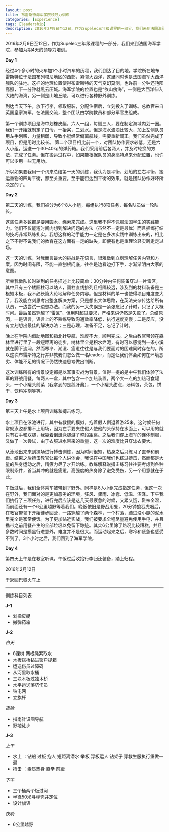 ```yaml
---
layout: post
title: 布雷斯特海军学院领导力训练
categories: [Experience]
tags: [leadership]
description: 2016年2月9日至12日，作为Supelec三年级课程的一部分，我们来到法国海军学院，参加为期4天的领导力培训。
---
```

2016年2月9日至12日，作为Supelec三年级课程的一部分，我们来到法国海军学院，参加为期4天的领导力培训。

__Day 1__

经过4个多小时的火车加1个小时汽车的历程，我们到达了目的地。学院所在地布雷斯特位于法国布列塔尼地区的西部，紧邻大西洋，这里同时也是法国海军大西洋舰队的驻地。这样的地理位置使得布雷斯特的天气变幻莫测，也许前一分钟还艳阳高照，下一分钟就黑云压城。海军学院的位置也是“依山傍海”，一侧是大西洋伸入大陆的海湾，另一侧是山地丘陵，可以进行各种野外训练。

到达当天下午，放下行李，领取服装，分配住宿后，立刻投入了训练。总教官来自英国皇家海军，在法国交流，整个团队由学院教员和部分军官生组成。

第一个训练项目是海中划橡皮艇，六人一组，每侧三人，要在制定海域内划一圈。我们一开始就制定了口令，一抬桨，二划水。但是海水波浪比较大，加上左侧队员用左手划桨，力量稍弱，导致小艇经常偏离航线，需要重新调正。我们虽然完成了项目，但是用时比较长。
第二个项目相比前一个，对团队协作要求较低，还是六人小组，运送一个30-40kg的弹药箱。我们采用前后各两人，并及时轮换的方法，完成了任务。但在搬运过程中，如果能根据队员的身高特点来分配位置，也许可以少用一些无用功。

所以如果要我用一个词来总结第一天的训练，我认为是平衡，划船的左右平衡，搬运重物的四角平衡，都至关重要。至于能否达到平衡的效果，就是团队协作好坏所决定的了。

__Day 2__

第二天的训练，我们被分为6个8人小组，每组执行8项任务，每名队员做一轮队长。

这些任务多数都是要用圆木、绳索来完成。这里我不得不佩服法国学生的实践能力。他们不仅能短时间内想到解决问题的办法（虽然不一定是最优）而且捆绑打结的技巧非常熟练扎实。我想这样的动手能力一定是在多次实践中训练出来的，相比之下不得不说我们的教育在这方面有一定的缺失，即便有也是重理论轻实践走走过场。

这一天的训练，对我而言最大的挑战是在语言，很难做到立刻理解任务内容和方案。因为时间有限，不能一直刨根问底，往往是边看边打下手，才渐渐明白大家的意图。

所幸我做队长时轮到的任务描述上比较简单：30分钟内任何装备穿过一片雷区，其中只有三个矮圆柱可以站人，圆柱直线排列且相隔较远，涉及到的材料装备是三根短木板，我不必长篇大论地解释任务内容。但是材料的单一也使得项目难度变大了，我没能立刻思考出整套解决方案，只是想出大体思路，在英法夹杂传达给所有队员，一边尝试一边想办法。而我的另一大失误是一紧张忘记了计时，只记了大概时间。最后虽然穿越了“雷区”，但用时超过要求，严格来讲仍然是失败了。总结原因，一是语言，语言上的不熟练导致沟通效率降低，执行速度变慢；二是反应，没有立刻想出最佳的解决办法；三是心理，准备不足，忘记了计时。

晚上在学院内借助地图和指北针导航，难度不大，顺利完成。之后由教官带领在森林里进行里了一段短距离的徒步，树林里全是积水烂泥，有时可以感觉到一条小溪就在脚下流淌，然而寒冷、潮湿、疲惫往往是与我们要面对的困难同时存在的。所以这次布雷斯特之行并非教我们怎么做一名leader，而是让我们体会如何在环境恶劣、体能不足的情况下仍然快速思考做出判断。

这次训练所有的情景设定都是以军事实战为背景。值得一提的是中午我们体验了法军的野战用餐，每两人一盒，其中包含一个加热装置，两个大一点的加热可食罐头，一个小罐头前菜（我拿到的是鹅肝酱），一个小罐头甜点，汤料包，茶包，饼干，饮料冲剂等等。

__Day 3__

第三天上午是水上项目训练和搏击练习。

水上项目在泳池进行，其中有救援的模拟，抱着假人倒退着游25米，这时候任何常规泳姿都排不上用场，因为左手要夹住假人使他的头保持在水面上，可以用的就只有右手和双腿，我靠着倒蛙泳腿游了整段距离。之后我们穿上海军的连体制服，又做了一次尝试，由于衣服进水带来的重量，这一次的难度比只穿泳衣要大。

从泳池出来来到操场进行搏击训练，因为时间很短，热身之后只练习了直拳和前蹬。结束之后搏击教官让每个人讲体会，我说在中国我们也练过搏击，然而都是大量的热身运动之后，精疲力尽了才开始练。教练解释说搏击练习往往要考虑到各种限制条件，首当其冲的就是疲惫，高强度的热身除了避免受伤，另一个用意就在于此。

午饭过后，我们全体乘车被带到了野外。同样是8人小组完成指定任务，但这一次在野外，我们面对的是更加恶劣的环境，狂风、骤雨、冰雹、低温、沼泽。下午我们执行了三项任务，进行完后应该是这几天最疲惫的时候，又累又饿，鞋袜全湿，而前面还有一个6公里越野等着我们。晚饭依旧是野战用餐，20分钟狼吞虎咽后，在教官带领下开始徒步回营，一路穿越了两个森林，一个村落，踏进没小腿的泥水里完全是家常便饭。为了更加贴近实战，我们被要求全程尽量避免使用手电，并且携带之前用餐产生的全部垃圾以免留下踪迹。其实6公里除了路况比较糟糕，并且多数时间是摸黑行进意外，难度并不是很大。而运动起来之后，寒冷和疲惫也感受不到了。3个小时之后，我们回到了海军学院。

__Day 4__

第四天上午是在教室听课，午饭过后收拾行李归还装备，踏上归程。

2016年2月12日

于返回巴黎火车上


---
训练科目列表

__J-1__

- 划橡皮艇
- 搬弹药箱

__J-2__

_白天_

- 6课树 两根绳索取水
- 木板搭桥钻进窗户提箱
- 运送伤员过障碍
- 从河里取水桶
- 三块木板过独木桥
- 水平运送落坑伤员
- 钻电网
- 立旗杆

_夜晚_

- 指南针识图导航
- 野地徒步

__J-3__

_上午_

- 水上 ：钻船 过板 抱人 短距离潜水 举板 浮板运人 钻架子 穿救生服执行重做一遍
- 搏击 ：素质热身 直拳 前蹬

_下午_

- 三个桶两个板过河
- 半径50米寻弹壳并定位
- 设计旗语

_夜晚_

- 6公里越野
